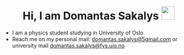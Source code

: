 <h1 align="center">Hi, I am Domantas Sakalys <img src="https://media.giphy.com/media/hvRJCLFzcasrR4ia7z/giphy.gif" width="35"></h1>
<p align="center">

- I am a physics student studying in University of Oslo
- Reach me on my personal mail: domantas.sakalys@5gmail.com or university mail domantas.sakalys@fys.uio.no


<!---
momentomori99/momentomori99 is a ✨ special ✨ repository because its `README.md` (this file) appears on your GitHub profile.
You can click the Preview link to take a look at your changes.
--->
